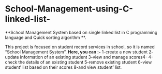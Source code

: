 # School-Management-using-C-linked-list-
**School Management System based on single linked list  in C programming language and Quick sorting algorithm **.

This project is focused on student record services in school, so it is named “School Management System”. 
**Here, you can :-**
1-create a new student 
2- update information of an existing student
3-view and manage scores4-
4-check the details of an existing student
5-remove existing student 
6-view student’ list based on their scores
8-and view student’ list.
